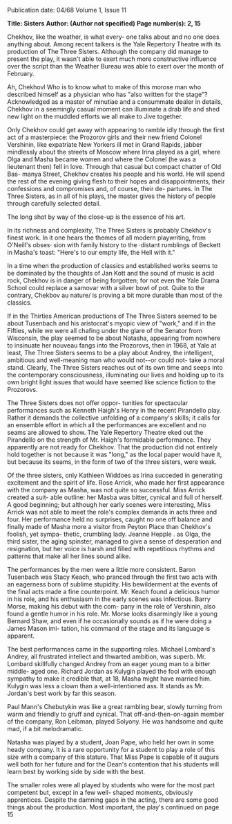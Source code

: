 Publication date: 04/68
Volume 1, Issue 11

**Title: Sisters**
**Author:  (Author not specified)**
**Page number(s): 2, 15**

Chekhov, like the weather, is what every-
one talks about and no one does anything
about. Among recent talkers is the Yale
Repertory Theatre with its production of
The Three Sisters. Although the company
did manage to present the play, it wasn't
able to exert much more constructive
influence over the script than the Weather
Bureau was able to exert over the month
of February.


Ah, Chekhovl Who is to know what to
make of this morose man who described
himself as a physician who has "also
written for the stage"? Acknowledged as
a master of minutiae and a consummate
dealer in details, Chekhov in a seemingly
casual moment can illuminate a drab life
and shed new light on the muddled efforts
we all make to Jive together.


Only Chekhov could get away with
appearing to ramble idly through the first
act of a masterpiece: the Prozorov girls
and their new friend Colonel Vershinin,
like expatriate New Yorkers ill met
in Grand Rapids, jabber mindlessly about
the streets of Moscow where Irina played
as a girl, where Olga and Masha became
women and where the Colonel (he was a
lieutenant then) fell in love. Through that
casual but compact chatter of Old Bas-
manya Street, Chekhov creates his people
and his world. He will spend the rest of
the evening giving flesh to their hopes and
disappointments, their confessions and
compromises and, of course, their de-
partures. In The Three Sisters, as in all
of his plays, the master gives the history of
people through carefully selected detail.


The long shot by way of the close-up is
the essence of his art.


In its richness and complexity, The
Three Sisters is probably Chekhov's finest
work. In it one hears the themes of all
modern playwriting, from O'Neill's obses·
sion with family history to the ·distant
rumblings of Beckett in Masha's toast:
"Here's to our empty life, the Hell
with it."


In a time when the production of
classics and established works seems to be
dominated by the thoughts of Jan Kott
and the sound of music is acid rock,
Chekhov is in danger of being forgotten;
for not even the Yale Drama School could
replace a samovar with a silver bowl of
pot. Quite to the contrary, Chekbov
au nature/ is proving a bit more durable
than most of the classics.


If in the Thirties American productions
of The Three Sisters seemed to be about
Tusenbach and his aristocrat's myopic
view of "work," and if in the Fifties, while
we were all chafing under the glare of
the Senator from Wisconsin, the play
seemed to be about Natasha, appearing
from nowhere to insinuate her nouveau
fangs into the Prozorovs, then in 1968, at
Yale at least, The Three Sisters seems to be
a play about Andrey, the intelligent,
ambitious and well-meaning man who
would not--or could not-
take a moral
stand. Clearly, The Three Sisters reaches
out of its own time and seeps into the
contemporary consciousness, illuminating
our lives and holding up to its own bright
light issues that would have seemed like
science fiction to the Prozorovs.


The Three Sisters does not offer oppor-
tunities for spectacular performances
such as Kenneth Haigh's Henry in the
recent Pirandello play. Rather it demands
the collective unfolding of a company's
skills; it calls for an ensemble effort in
which all the performances are excellent
and no seams are allowed to show. The
Yale Repertory Theatre eked out the
Pirandello on the strength of Mr. Haigh's
formidable performance. They apparently
are not ready for Chekhov. That the
production did not entirely hold together
is not because it was "long," as the local
paper would have it, but because its seams,
in the form of two of the three sisters,
were weak.


Of the three sisters, only Kathleen
Widdoes as Irina succeded in generating
excitement and the spirit of life. Rose
Arrick, who made her first appearance
with the company as Masha, was not quite
so successful. Miss Arrick created a suit-
able outline: her Masba was bitter, cynical
and full of herself. A good beginning; but
although her early scenes were interesting,
Miss Arrick was not able to meet the
role's complex demands in acts three and
four. Her performance held no surprises,
caught no one off balance and finally made
of Masha more a visitor from Peyton
Place than Chekhov's foolish, yet sympa-
thetic, crumbling lady. Jeanne Hepple .
as Olga, the third sister, the aging spinster,
managed to give a sense of desperation
and resignation, but her voice is harsh
and filled with repetitious rhythms and
patterns that make all her lines sound
alike.


The performances by the men were a
little more consistent. Baron Tusenbach
was Stacy Keach, who pranced through
the first two acts with an eagerness born of
sublime stupidity. His bewilderment at
the events of the final acts made a fine
counterpoint. Mr. Keach found a delicious
humor in his role, and his enthusiasm
in the early scenes was infectious. Barry
Morse, making his debut with the com-
pany in the role of Vershinin, also found
a gentle humor in his role. Mr. Morse
looks disarmingly like a young Bernard
Shaw, and even if he occasionally sounds
as if he were doing a James Mason imi-
tation, his command of the stage and its
language is apparent.


The best performances came in the
supporting roles. Michael Lombard's
Andrey, all frustrated intellect and
thwarted ambition, was superb. Mr.
Lombard skillfully changed Andrey from
an eager young man to a bitter middle-
aged one. Richard Jordan as Kulygin
played the fool with enough sympathy to
make it credible that, at 18, Masha might
have married him. Kulygin was less a
clown than a well-intentioned ass. It
stands as Mr. Jordan's best work by far
this season.


Paul Mann's Chebutykin was like a
great rambling bear, slowly turning from
warm and friendly to gruff and cynical.
That off-and-then-on-again member of the
company, Ron Leibman, played Solyony.
He was handsome and quite mad, if a
bit melodramatic.


Natasha was played by a student, Joan
Pape, who held her own in some heady
company. It is a rare opportunity for a
student to play a role of this size with a
company of this stature. That Miss Pape is
capable of it augurs well both for her
future and for the Dean's contention that
his students will learn best by working
side by side with the best.


The smaller roles were all played by
students who were for the most part
competent but, except in a few well-
shaped moments, obviously apprentices.
Despite the damning gaps in the acting,
there are some good things about the
production. Most important, the play's
continued on page 15